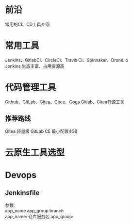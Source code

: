# 前沿
常用的CI、CD工具介绍
# 常用工具
Jenkins、GitlabCI、CircleCI、Travis CI、Spinnaker、Drone.io  
Jenkins 生态丰富、占用资源高  


# 代码管理工具
Github、GitLab、Gitea、Gitee、Gogs
Gitlab、Gitea开源工具  
## 推荐路线
Gitea 轻量级
GitLab CE 最小配置4GB
# 云原生工具选型


# Devops
## Jenkinsfile
参数:  
app_name app_group branch  
app_name: 仓库服务名
app_group: 
